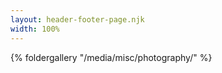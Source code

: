```yaml
---
layout: header-footer-page.njk
width: 100%
---
```


<html>
    <body>
        <div class="column-container">
        <div class="column">
            <section class="gallery">
            {% foldergallery "/media/misc/photography/" %}
            </section>
        </div>
        </div>
    </body>
</html>